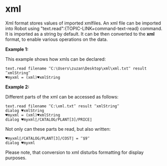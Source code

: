 # xml

Xml format stores values of imported xmlfiles. An xml file can be imported into Robot using "text.read":{TOPIC-LINK+command-text-read} command. It is imported as a string by default. It can be then converted to the **xml** format, to enable various operations on the data.


**Example 1:**

This example shows how xmls can be declared:

```G1ANT
text.read filename ‴C:\Users\zuzan\Desktop\xml\xml.txt‴ result ‴xmlString‴
♥myxml = (xml)♥xmlString

```

**Example 2:**

Different parts of the xml can be accessed as follows:

```G1ANT
text.read filename ‴C:\xml.txt‴ result ‴xmlString‴
dialog ♥xmlString
♥myxml = (xml)♥xmlString
dialog ♥myxml⟦/CATALOG/PLANT[3]/PRICE⟧

```

Not only can these parts be read, but also written:

```G1ANT
♥myxml⟦/CATALOG/PLANT[3]/COST⟧ = ‴$9‴
dialog ♥myxml

```

Please note, that conversion to xml disturbs formatting for display purposes.
